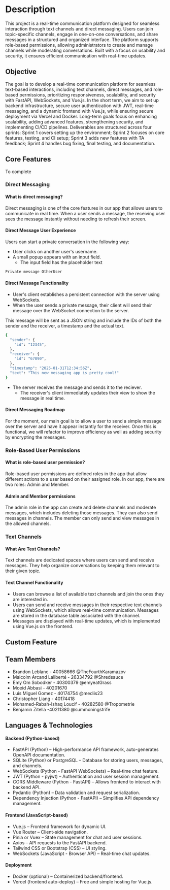 # Description

This project is a real-time communication platform designed for seamless interaction through text channels and direct messaging. Users can join topic-specific channels, engage in one-on-one conversations, and share messages in a structured and organized interface. The platform supports role-based permissions, allowing administrators to create and manage channels while moderating conversations. Built with a focus on usability and security, it ensures efficient communication with real-time updates. 

## Objective

The goal is to develop a real-time communication platform for seamless text-based interactions, including text channels, direct messages, and role-based permissions, prioritizing responsiveness, scalability, and security with FastAPI, WebSockets, and Vue.js. In the short term, we aim to set up backend infrastructure, secure user authentication with JWT, real-time messaging, and a dynamic frontend with Vue.js, while ensuring secure deployment via Vercel and Docker. Long-term goals focus on enhancing scalability, adding advanced features, strengthening security, and implementing CI/CD pipelines. Deliverables are structured across four sprints: Sprint 1 covers setting up the environment; Sprint 2 focuses on core features, testing, and CI setup; Sprint 3 adds new features with TA feedback; Sprint 4 handles bug fixing, final testing, and documentation.

## Core Features

To complete

### Direct Messaging

#### What is direct messaging?
Direct messaging is one of the core features in our app that allows users to communicate in real time. When a user sends a message, the receiving user sees the message instantly without needing to refresh their screen.

#### Direct Message User Experience
Users can start a private conversation in the following way:
* User clicks on another user's username.
* A small popup appears with an input field.
    * The input field has the placeholder text
    
```sh
Private message OtherUser
```

#### Direct Message Functionality
* User's client establishes a persistent connection with the server using WebSockets.
* When the user sends a private message, their client will send their message over the WebSocket connection to the server.


This message will be sent as a JSON string and include the IDs of both the sender and the receiver, a timestamp and the actual text.

```sh
{
  "sender": {
    "id": "12345",
  },
  "receiver": {
    "id": "67890",
  },
  "timestamp": "2025-01-31T12:34:56Z",
  "text": "This new messaging app is pretty cool!"
}
```

* The server receives the message and sends it to the reciever.
    * The receiver's client immediately updates their view to show the message in real time.

#### Direct Messaging Roadmap
For the moment, our main goal is to allow a user to send a simple message over the server and have it appear instantly for the receiver. Once this is functional, we will refactor to improve efficiency as well as adding security by encrypting the messages.

### Role-Based User Permissions

#### What is role-based user permission?
Role-based user permissions are defined roles in the app that allow different actions to a user based on their assigned role. In our app, there are two roles: Admin and Member.

#### Admin and Member permissions
The admin role in the app can create and delete channels and moderate messages, which includes deleting those messages. They can also send messages in channels.
The member can only send and view messages in the allowed channels.

### Text Channels

#### What Are Text Channels?
Text channels are dedicated spaces where users can send and receive messages. They help organize conversations by keeping them relevant to their given topic.

#### Text Channel Functionality
- Users can browse a list of available text channels and join the ones they are interested in.
- Users can send and receive messages in their respective text channels using WebSockets, which allows real-time communication. Messages are stored in the database table associated with the channel.
- Messages are displayed with real-time updates, which is implemented using Vue.js on the frontend.

## Custom Feature 

## Team Members
- Brandon Leblanc - 40058666 @TheFourthKaramazov
- Malcolm Arcand Laliberté - 26334792 @Shredsauce
- Emy Om Sobodker - 40300379 @emyeatGrass
- Moeid Abbasi - 40201670
- Luis Miguel Gomez - 40174754 @mediis23
- Christopher Liang - 40174418
- Mohamed-Rabah-Ishaq Loucif - 40282580 @Tropometrie
- Benjamin Zitella -40211380 @summoningstrife

## Languages & Technologies 

#### Backend (Python-based)
- FastAPI (Python) – High-performance API framework, auto-generates OpenAPI documentation.
- SQLite (Python) or PostgreSQL – Database for storing users, messages, and channels.
- WebSockets (Python - FastAPI WebSockets) – Real-time chat feature.
- JWT (Python - pyjwt) – Authentication and user session management.
- CORS Middleware (Python - FastAPI) – Allows frontend to interact with backend API.
- Pydantic (Python) – Data validation and request serialization.
- Dependency Injection (Python - FastAPI) – Simplifies API dependency management.

#### Frontend (JavaScript-based)
- Vue.js – Frontend framework for dynamic UI.
- Vue Router – Client-side navigation.
- Pinia or Vuex – State management for chat and user sessions.
- Axios – API requests to the FastAPI backend.
- Tailwind CSS or Bootstrap (CSS) – UI styling.
- WebSockets (JavaScript - Browser API) – Real-time chat updates.

#### Deployment
- Docker (optional) – Containerized backend/frontend.
- Vercel (frontend auto-deploy) – Free and simple hosting for Vue.js.





